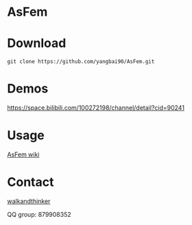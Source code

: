 
# AsFem


# Download
```
git clone https://github.com/yangbai90/AsFem.git
```

# Demos
https://space.bilibili.com/100272198/channel/detail?cid=90241

# Usage
[AsFem wiki](https://github.com/yangbai90/AsFem/wiki)

# Contact
[walkandthinker](mailto:walkandthinker@gmail.com)


QQ group: 879908352
